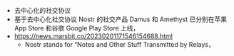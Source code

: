 - 去中心化的社交协议
- 基于去中心化社交协议 Nostr 的社交产品 Damus 和 Amethyst 已分别在苹果 App Store 和谷歌 Google Play Store 上线，
- https://news.marsbit.co/20230201171546154688.html
	- Nostr stands for “Notes and Other Stuff Transmitted by Relays，